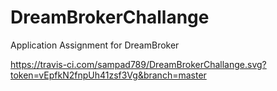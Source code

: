 # DreamBrokerChallange
Application Assignment for DreamBroker

https://travis-ci.com/sampad789/DreamBrokerChallange.svg?token=vEpfkN2fnpUh41zsf3Vg&branch=master
